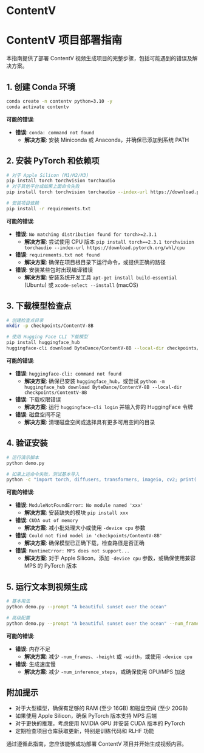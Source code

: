 # ContentV

# ContentV 项目部署指南

本指南提供了部署 ContentV 视频生成项目的完整步骤，包括可能遇到的错误及解决方案。

## 1. 创建 Conda 环境

```bash
conda create -n contentv python=3.10 -y
conda activate contentv

```

**可能的错误**:

- **错误**: `conda: command not found`
    - **解决方案**: 安装 Miniconda 或 Anaconda，并确保已添加到系统 PATH

## 2. 安装 PyTorch 和依赖项

```bash
# 对于 Apple Silicon (M1/M2/M3)
pip install torch torchvision torchaudio
# 对于其他平台或如果上面命令失败
pip install torch torchvision torchaudio --index-url https://download.pytorch.org/whl/cpu

# 安装项目依赖
pip install -r requirements.txt

```

**可能的错误**:

- **错误**: `No matching distribution found for torch>=2.3.1`
    - **解决方案**: 尝试使用 CPU 版本 `pip install torch==2.3.1 torchvision torchaudio --index-url https://download.pytorch.org/whl/cpu`
- **错误**: `requirements.txt not found`
    - **解决方案**: 确保在项目根目录下运行命令，或提供正确的路径
- **错误**: 安装某些包时出现编译错误
    - **解决方案**: 安装系统开发工具 `apt-get install build-essential` (Ubuntu) 或 `xcode-select --install` (macOS)

## 3. 下载模型检查点

```bash
# 创建检查点目录
mkdir -p checkpoints/ContentV-8B

# 使用 Hugging Face CLI 下载模型
pip install huggingface_hub
huggingface-cli download ByteDance/ContentV-8B --local-dir checkpoints/ContentV-8B

```

**可能的错误**:

- **错误**: `huggingface-cli: command not found`
    - **解决方案**: 确保已安装 `huggingface_hub`，或尝试 `python -m huggingface_hub download ByteDance/ContentV-8B --local-dir checkpoints/ContentV-8B`
- **错误**: 下载权限错误
    - **解决方案**: 运行 `huggingface-cli login` 并输入你的 HuggingFace 令牌
- **错误**: 磁盘空间不足
    - **解决方案**: 清理磁盘空间或选择具有更多可用空间的目录

## 4. 验证安装

```bash
# 运行演示脚本
python demo.py

# 如果上述命令失败，测试基本导入
python -c "import torch, diffusers, transformers, imageio, cv2; print('Imports successful')"

```

**可能的错误**:

- **错误**: `ModuleNotFoundError: No module named 'xxx'`
    - **解决方案**: 安装缺失的模块 `pip install xxx`
- **错误**: `CUDA out of memory`
    - **解决方案**: 减小批处理大小或使用 `-device cpu` 参数
- **错误**: `Could not find model in 'checkpoints/ContentV-8B'`
    - **解决方案**: 确保模型已正确下载，检查路径是否正确
- **错误**: `RuntimeError: MPS does not support...`
    - **解决方案**: 对于 Apple Silicon，添加 `-device cpu` 参数，或确保使用兼容 MPS 的 PyTorch 版本

## 5. 运行文本到视频生成

```bash
# 基本用法
python demo.py --prompt "A beautiful sunset over the ocean"

# 高级配置
python demo.py --prompt "A beautiful sunset over the ocean" --num_frames 16 --height 256 --width 256 --guidance_scale 7.5 --num_inference_steps 50

```

**可能的错误**:

- **错误**: 内存不足
    - **解决方案**: 减少 `-num_frames`、`-height` 或 `-width`，或使用 `-device cpu`
- **错误**: 生成速度慢
    - **解决方案**: 减少 `-num_inference_steps`，或确保使用 GPU/MPS 加速

## 附加提示

- 对于大型模型，确保有足够的 RAM (至少 16GB) 和磁盘空间 (至少 20GB)
- 如果使用 Apple Silicon，确保 PyTorch 版本支持 MPS 后端
- 对于更快的推理，考虑使用 NVIDIA GPU 并安装 CUDA 版本的 PyTorch
- 定期检查项目仓库获取更新，特别是训练代码和 RLHF 功能

通过遵循此指南，您应该能够成功部署 ContentV 项目并开始生成视频内容。